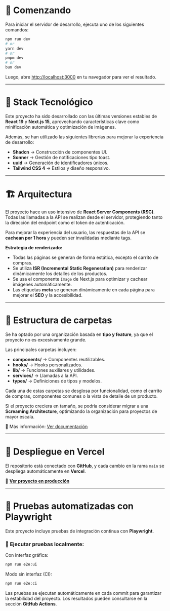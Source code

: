 # 📌 Comenzando

Para iniciar el servidor de desarrollo, ejecuta uno de los siguientes comandos:

```bash
npm run dev
# or
yarn dev
# or
pnpm dev
# or
bun dev
```

Luego, abre [http://localhost:3000](http://localhost:3000) en tu navegador para ver el resultado.

---

# 🚀 Stack Tecnológico

Este proyecto ha sido desarrollado con las últimas versiones estables de **React 19** y **Next.js 15**, aprovechando características clave como minificación automática y optimización de imágenes.

Además, se han utilizado las siguientes librerías para mejorar la experiencia de desarrollo:

- **Shadcn** → Construcción de componentes UI.
- **Sonner** → Gestión de notificaciones tipo toast.
- **uuid** → Generación de identificadores únicos.
- **Tailwind CSS 4** → Estilos y diseño responsivo.

---

# 🏗️ Arquitectura

El proyecto hace un uso intensivo de **React Server Components (RSC)**. Todas las llamadas a la API se realizan desde el servidor, protegiendo tanto la dirección del endpoint como el token de autenticación.

Para mejorar la experiencia del usuario, las respuestas de la API se **cachean por 1 hora** y pueden ser invalidadas mediante tags.

**Estrategia de renderizado:**

- Todas las páginas se generan de forma estática, excepto el carrito de compras.
- Se utiliza **ISR (Incremental Static Regeneration)** para renderizar dinámicamente los detalles de los productos.
- Se usa el componente `Image` de Next.js para optimizar y cachear imágenes automáticamente.
- Las etiquetas **meta** se generan dinámicamente en cada página para mejorar el **SEO** y la accesibilidad.

---

# 📂 Estructura de carpetas

Se ha optado por una organización basada en **tipo y feature**, ya que el proyecto no es excesivamente grande.

Las principales carpetas incluyen:

- **components/** → Componentes reutilizables.
- **hooks/** → Hooks personalizados.
- **lib/** → Funciones auxiliares y utilidades.
- **services/** → Llamadas a la API.
- **types/** → Definiciones de tipos y modelos.

Cada una de estas carpetas se desglosa por funcionalidad, como el carrito de compras, componentes comunes o la vista de detalle de un producto.

Si el proyecto creciera en tamaño, se podría considerar migrar a una **Screaming Architecture**, optimizando la organización para proyectos de mayor escala.

📖 Más información: [Ver documentación](https://dev.to/itswillt/folder-structures-in-react-projects-3dp8)

---

# 🚢 Despliegue en Vercel

El repositorio está conectado con **GitHub**, y cada cambio en la rama `main` se despliega automáticamente en **Vercel**.

🔗 **[Ver proyecto en producción](https://telefonos-rose.vercel.app/)**

---

# 🧪 Pruebas automatizadas con Playwright

Este proyecto incluye pruebas de integración continua con **Playwright**.

### 📌 Ejecutar pruebas localmente:

Con interfaz gráfica:

```bash
npm run e2e:ui
```

Modo sin interfaz (CI):

```bash
npm run e2e:ci
```

Las pruebas se ejecutan automáticamente en cada commit para garantizar la estabilidad del proyecto. Los resultados pueden consultarse en la sección **GitHub Actions**.
